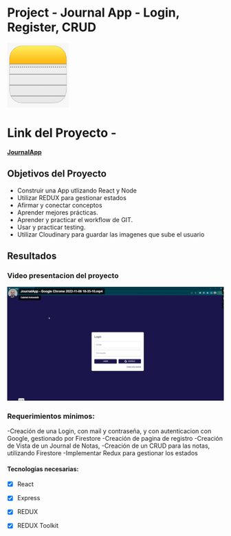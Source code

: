 # Project - Journal App - Login, Register, CRUD

<p align="left">
  <img height="150" src="./notesApp.png" />
</p>

# Link del Proyecto - 
**[JournalApp](https://journal-app-react-mjltr6ygk-gabriel030.vercel.app/auth/login)**




## Objetivos del Proyecto

- Construir una App utlizando React y Node
- Utilizar REDUX para gestionar estados
- Afirmar y conectar conceptos 
- Aprender mejores prácticas.
- Aprender y practicar el workflow de GIT.
- Usar y practicar testing.
- Utilizar Cloudinary para guardar las imagenes que sube el usuario


## Resultados
### Video presentacion del proyecto
[![Watch the video](https://raw.githubusercontent.com/Gabriel030/Journal-app-react/main/preview.jpg)](https://vimeo.com/769493992)


### Requerimientos mínimos:
-Creación de una Login, con mail y contraseña, y con autenticacion con Google, gestionado por Firestore
-Creación de pagina de registro
-Creación de Vista de un Journal de Notas,
-Creación de un CRUD para las notas, utilizando Firestore
-Implementar Redux para gestionar los estados

#### Tecnologías necesarias:
- [X] React
- [X] Express
- [X] REDUX
- [X] REDUX Toolkit

